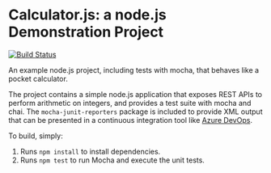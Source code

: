 Calculator.js: a node.js Demonstration Project
==============================================

[![Build Status](https://dev.azure.com/carolineaz400/Integrating%20External%20Source%20Control%20with%20Azure%20Pipelines/_apis/build/status/cassucena.calculator?branchName=master)](https://dev.azure.com/carolineaz400/Integrating%20External%20Source%20Control%20with%20Azure%20Pipelines/_build/latest?definitionId=6&branchName=master)


An example node.js project, including tests with mocha, that behaves like
a pocket calculator.

The project contains a simple node.js application that exposes REST APIs
to perform arithmetic on integers, and provides a test suite with mocha
and chai.  The `mocha-junit-reporters` package is included to provide XML
output that can be presented in a continuous integration tool like
[Azure DevOps](https://azure.com/devops).

To build, simply:

1. Runs `npm install` to install dependencies.
2. Runs `npm test` to run Mocha and execute the unit tests.

